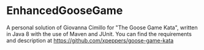 # EnhancedGooseGame
A personal solution of Giovanna Cimillo for "The Goose Game Kata", written in Java 8 with the use of Maven and JUnit. You can find the requirements and description at https://github.com/xpeppers/goose-game-kata

